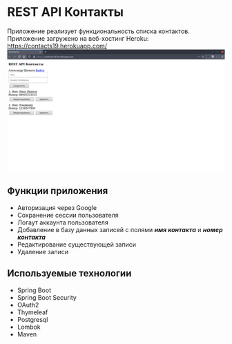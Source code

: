# REST API Контакты
Приложение реализует функциональность списка контактов.
Приложение загружено на веб-хостинг Heroku: https://contacts19.herokuapp.com/
![Приложение](src/main/resources/screenshots/app.png)
## Функции приложения
- Авторизация через Google
- Сохранение сессии пользователя
- Логаут аккаунта пользователя
- Добавление в базу данных записей с полями ***имя контакта*** и ***номер контакта***
- Редактирование существующей записи
- Удаление записи
## Используемые технологии
- Spring Boot
- Spring Boot Security
- OAuth2
- Thymeleaf
- Postgresql
- Lombok
- Maven